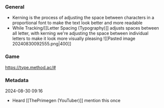 ### General
- Kerning is the process of adjusting the space between characters in a proportional font to make the text look better and more readable
- While Tracking/[[Letter Spacing (Typography)]] adjusts spaces between all letter, with kerning we're adjusting the space between individual letters to make it look more visually pleasing
![[Pasted image 20240830092555.png|400]]
### Game
https://type.method.ac/#

### Metadata
2024-08-30 09:16
- Heard [[ThePrimegen (YouTuber)]] mention this once 